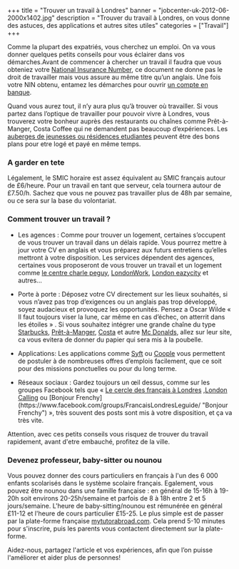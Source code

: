 +++
title = "Trouver un travail à Londres"
banner = "jobcenter-uk-2012-06-2000x1402.jpg"
description = "Trouver du travail à Londres, on vous donne des astuces, des applications et autres sites utiles"
categories = ["Travail"]
+++


Comme la plupart des expatriés, vous cherchez un emploi. On va vous donner quelques petits conseils pour vous éclairer dans vos démarches.Avant de commencer à chercher un travail il faudra que vous obteniez votre <a href="/fr/blog/national-insurance-number/">National Insurance Number</a>, ce document ne donne pas le droit de travailler mais vous assure au même titre qu’un anglais. Une fois votre NIN obtenu, entamez les démarches pour ouvrir <a href="/fr/blog/ouvrir-un-compte-en-banque-a-Londres/">un compte en banque</a>.

Quand vous aurez tout, il n’y aura plus qu’à trouver où travailler. Si vous partez dans l’optique de travailler pour pouvoir vivre à Londres, vous trouverez votre bonheur auprès des restaurants ou chaînes comme Prêt-à-Manger, Costa Coffee qui ne demandent pas beaucoup d’expériences. Les <a href="/fr/blog/logement-a-londres/">auberges de jeunesses ou résidences etudiantes</a> peuvent être des bons plans pour etre logé et payé en même temps.

### A garder en tete

Légalement, le SMIC horaire est assez équivalent au SMIC français autour de £6/heure. Pour un travail en tant que serveur, cela tournera autour de £7.50/h. Sachez que vous ne pouvez pas travailler plus de 48h par semaine, ou ce sera sur la base du volontariat.

### Comment trouver un travail ?

<ul><li>Les agences : Comme pour trouver un logement, certaines s’occupent de vous trouver un travail dans un délais rapide. Vous pourrez mettre à jour votre CV en anglais et vous préparez aux futurs entretiens qu’elles mettront à votre disposition. Les services dépendent des agences, certaines vous proposeront de vous trouver un travail et un logement comme <a href="http://www.centrecharlespeguy.com/">le centre charle peguy</a>, <a href="http://www.londonworkfr.com/">LondonWork</a>, <a href="http://london.eazycity.com/">London eazycity</a> et autres...</li></ul>

<ul><li>Porte à porte : Déposez votre CV directement sur les lieux souhaités, si vous n’avez pas trop d’exigences ou un anglais pas trop développé, soyez audacieux et provoquez les opportunités. Pensez a Oscar Wilde « Il faut toujours viser la lune, car même en cas d’échec, on atterrit dans les étoiles » . Si vous souhaitez intégrer une grande chaîne du type <a href="https://www.starbucks.co.uk/careers/working-at-starbucks">Starbucks</a>, <a href="https://pret.csod.com/ats/careersite/search.aspx?site=1&amp;c=pret">Prêt-à-Manger</a>, <a href="http://www.costacareers.co.uk/">Costa</a> et autre <a href="https://people.mcdonalds.co.uk/restaurant-opportunities/crew-member/">Mc Donalds</a>, allez sur leur site, ca vous evitera de donner du papier qui sera mis à la poubelle.


</li></ul><ul><li>Applications: Les applications comme <a href="https://syftapp.com/">Syft</a> ou <a href="https://www.coople.com/uk/en/">Coople</a> vous permettent de postuler à de nombreuses offres d’emplois facilement, que ce soit pour des missions ponctuelles ou pour du long terme.</li></ul>

<ul><li>Réseaux sociaux : Gardez toujours un œil dessus, comme sur les groupes Facebook tels que « <a href="https://www.facebook.com/groups/LECERCLEDESFRANCAISALONDRES/">Le cercle des français à Londres</a> ,<a href="https://www.facebook.com/groups/soireelondoncalling/">London Calling</a> ou [Bonjour Frenchy](https://www.facebook.com/groups/FrancaisLondresLeguide/ "Bonjour Frenchy") », très souvent des posts sont mis à votre disposition, et ça va très vite.</li></ul> Attention, avec ces petits conseils vous risquez de trouver du travail rapidement, avant d'etre embauché, profitez de la ville.

### Devenez professeur, baby-sitter ou nounou

Vous pouvez donner des cours particuliers en français à l'un des 6 000 enfants scolarisés dans le système scolaire français. Egalement, vous pouvez être nounou dans une famille française : en général de 15-16h à 19-20h soit environs 20-25h/semaine et parfois de 8 à 18h entre 2 et 5 jours/semaine. L'heure de baby-sitting/nounou est rémunérée en général £11-12 et l'heure de cours particulier £15-25. Le plus simple est de passer par la plate-forme française [mytutorabroad.com](http://www.mytutorabroad.com/"Mytutorabroad"). Cela prend 5-10 minutes pour s'inscrire, puis les parents vous contactent directement sur la plate-forme.


Aidez-nous, partagez l'article et vos expériences, afin que l’on puisse l'améliorer et aider plus de personnes!
